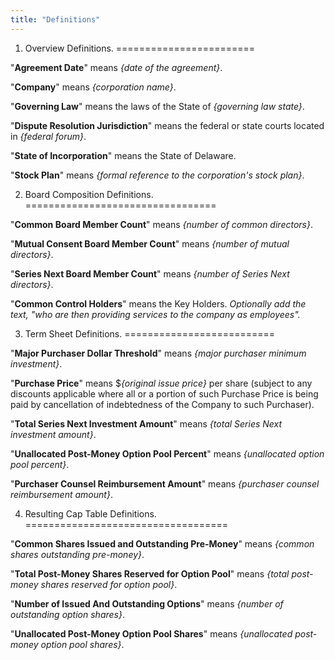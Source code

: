 ```yaml
---
title: "Definitions"
---
```


1. Overview Definitions.
========================

"**Agreement Date**" means _{date of the agreement}_.

"**Company**" means _{corporation name}_.

"**Governing Law**" means the laws of the State of _{governing law state}_.

"**Dispute Resolution Jurisdiction**" means the federal or state courts located in _{federal forum}_.

"**State of Incorporation**" means the State of Delaware.

"**Stock Plan**" means _{formal reference to the corporation's stock plan}_.

2. Board Composition Definitions.
=================================

"**Common Board Member Count**" means _{number of common directors}_.

"**Mutual Consent Board Member Count**" means _{number of mutual directors}_.

"**Series Next Board Member Count**" means _{number of Series Next directors}_.

"**Common Control Holders**" means the Key Holders. _Optionally add the text, "who are then providing services to the company as employees"._

3. Term Sheet Definitions.
==========================

"**Major Purchaser Dollar Threshold**" means _{major purchaser minimum investment}_.

"**Purchase Price**" means $_{original issue price}_ per share (subject to any discounts applicable where all or a portion of such Purchase Price is being paid by cancellation of indebtedness of the Company to such Purchaser).

"**Total Series Next Investment Amount**" means _{total Series Next investment amount}_.

"**Unallocated Post-Money Option Pool Percent**" means _{unallocated option pool percent}_.

"**Purchaser Counsel Reimbursement Amount**" means _{purchaser counsel reimbursement amount}_.

4. Resulting Cap Table Definitions.
===================================

"**Common Shares Issued and Outstanding Pre-Money**" means _{common shares outstanding pre-money}_.

"**Total Post-Money Shares Reserved for Option Pool**" means _{total post-money shares reserved for option pool}_.

"**Number of Issued And Outstanding Options**" means _{number of outstanding option shares}_.

"**Unallocated Post-Money Option Pool Shares**" means _{unallocated post-money option pool shares}_.
